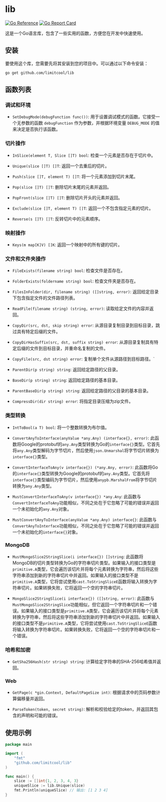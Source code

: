 # lib

[![Go Reference](https://pkg.go.dev/badge/github.com/limitcool/lib.svg)](https://pkg.go.dev/github.com/limitcool/lib)
[![Go Report Card](https://goreportcard.com/badge/github.com/limitcool/lib)](https://goreportcard.com/report/github.com/limitcool/lib)

这是一个Go语言库，包含了一些实用的函数，方便您在开发中快速使用。

## 安装

要使用这个库，您需要先将其安装到您的项目中。可以通过以下命令安装：

```bash
go get github.com/limitcool/lib
```

## 函数列表

###  调试和环境

- `SetDebugMode(debugFunction func())`: 用于设置调试模式的函数。它接受一个无参数的函数 `debugFunction` 作为参数，并根据环境变量 `DEBUG_MODE` 的值来决定是否执行该函数。

### 切片操作

- `InSlice(element T, Slice []T) bool`: 检查一个元素是否存在于切片中。

- `Unique(slice []T) []T`: 返回一个去重后的切片。

- `Push(slice []T, element T) []T`: 将一个元素添加到切片末尾。

- `Pop(slice []T) []T`: 删除切片末尾的元素并返回。

- `PopFront(slice []T) []T`: 删除切片开头的元素并返回。

- `Exclude(slice []T, element T) []T`: 返回一个不包含指定元素的切片。

- `Reverse(s []T) []T`: 反转切片中的元素顺序。
### 映射操作

- `Keys(m map[K]V) []K`: 返回一个映射中的所有键的切片。
###  文件和文件夹操作

- `FileExists(filename string) bool`: 检查文件是否存在。

- `FolderExists(foldername string) bool`: 检查文件夹是否存在。

- `FilesInFolder(dir, filename string) ([]string, error)`: 返回给定目录下包含指定文件的文件路径列表。

- `ReadFile(filename string) (string, error)`: 读取给定文件的内容并返回。

- `CopyDir(src, dst, skip string) error`: 从源目录复制目录到目标目录，跳过具有特定后缀的文件。

- `CopyDirHasSuffix(src, dst, suffix string) error`: 从源目录复制具有特定后缀的文件到目标目录，并重命名复制的文件。

- `CopyFile(src, dst string) error`: 复制单个文件从源路径到目标路径。`

- `ParentDir(p string) string`: 返回给定路径的父目录。

- `BaseDir(p string) string`: 返回给定路径的基本目录。

- `ParentBaseDir(p string) string`: 返回给定路径的父目录的基本目录。

- `CompressDir(dir string) error`: 将指定目录压缩为zip文件。
### 类型转换
- `IntToBool(a T) bool`: 将一个整数转换为布尔值。
- `ConvertAnyToInterface(anyValue *any.Any) (interface{}, error)`: 此函数将Google的protobuf的`any.Any`类型转换为Go的`interface{}`类型。它首先将`any.Any`类型解码为字节切片，然后使用`json.Unmarshal`将字节切片转换为`interface{}`类型。

- `ConvertInterfaceToAny(v interface{}) (*any.Any, error)`: 此函数将Go的`interface{}`类型转换为Google的protobuf的`any.Any`类型。它首先将`interface{}`类型编码为字节切片，然后使用`anypb.MarshalFrom`将字节切片转换为`any.Any`类型。

- `MustConvertInterfaceToAny(v interface{}) *any.Any`: 此函数与`ConvertInterfaceToAny`功能相似，不同之处在于它忽略了可能的错误并返回一个未初始化的`any.Any`对象。

- `MustConvertAnyToInterface(anyValue *any.Any) interface{}`: 此函数与`ConvertAnyToInterface`功能相似，不同之处在于它忽略了可能的错误并返回一个未初始化的`interface{}`对象。
### MongoDB
- `MustMongoSlice2StringSlice(i interface{}) []string`: 此函数将MongoDB的切片类型转换为Go的字符串切片类型。如果输入的接口类型是`primitive.A`类型，它会遍历该切片并将每个元素转换为字符串，然后将这些字符串添加到新的字符串切片中并返回。如果输入的接口类型不是`primitive.A`类型，它将尝试使用`cast.ToStringSliceE`函数将输入转换为字符串切片。如果转换失败，它将返回一个空的字符串切片。

- `MongoSlice2StringSlice(i interface{}) ([]string, error)`: 此函数与`MustMongoSlice2StringSlice`功能相似，但它返回一个字符串切片和一个错误。如果输入的接口类型是`primitive.A`类型，它会遍历该切片并将每个元素转换为字符串，然后将这些字符串添加到新的字符串切片中并返回。如果输入的接口类型不是`primitive.A`类型，它将尝试使用`cast.ToStringSliceE`函数将输入转换为字符串切片。如果转换失败，它将返回一个空的字符串切片和一个错误。
### 哈希和加密
- `GetSha256Hash(str string) string`: 计算给定字符串的SHA-256哈希值并返回。
### Web
- `GetPage(c *gin.Context, DefaultPageSize int)`: 根据请求中的页码参数计算偏移量并返回。

- `ParseToken(token, secret string)`: 解析和校验给定的token，并返回其包含的声明和可能的错误。

## 使用示例

```go
package main

import (
    "fmt"
    "github.com/limitcool/lib" 
)

func main() {
    slice := []int{1, 2, 3, 4, 3}
    uniqueSlice := lib.Unique(slice)
    fmt.Println(uniqueSlice) // 输出: [1 2 3 4]
}

